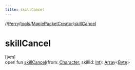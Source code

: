 ```yaml
---
title: skillCancel
---
```

//[Perry](../../../index.html)/[tools](../index.html)/[MaplePacketCreator](index.html)/[skillCancel](skill-cancel.html)



# skillCancel



[jvm]\
open fun [skillCancel](skill-cancel.html)(from: [Character](../../client/-character/index.html), skillId: [Int](https://kotlinlang.org/api/latest/jvm/stdlib/kotlin/-int/index.html)): [Array](https://kotlinlang.org/api/latest/jvm/stdlib/kotlin/-array/index.html)<[Byte](https://kotlinlang.org/api/latest/jvm/stdlib/kotlin/-byte/index.html)>




